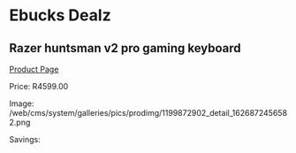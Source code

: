 
# Ebucks Dealz
## Razer huntsman v2 pro gaming keyboard
[Product Page](https://www.ebucks.com/web/shop/productSelected.do?prodId=1199872902&catId=365757697)

Price: R4599.00

Image: /web/cms/system/galleries/pics/prodimg/1199872902_detail_1626872456582.png

Savings: 


	
